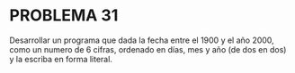# PROBLEMA 31

Desarrollar un programa que dada la fecha entre el 1900 y el año 2000, como un numero de 6 
cifras, ordenado en días, mes y año (de dos en dos) y la escriba en forma literal.